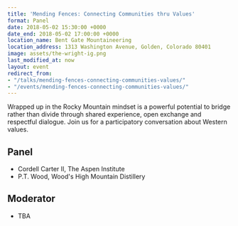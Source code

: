 ```yaml
---
title: 'Mending Fences: Connecting Communities thru Values'
format: Panel
date: 2018-05-02 15:30:00 +0000
date_end: 2018-05-02 17:00:00 +0000
location_name: Bent Gate Mountaineering
location_address: 1313 Washington Avenue, Golden, Colorado 80401
image: assets/the-wright-ig.png
last_modified_at: now
layout: event
redirect_from:
- "/talks/mending-fences-connecting-communities-values/"
- "/events/mending-fences-connecting-communities-values/"
---
```

Wrapped up in the Rocky Mountain mindset is a powerful potential to bridge rather than divide through shared experience, open exchange and respectful dialogue. Join us for a participatory conversation about Western values.

## Panel

* Cordell Carter II, The Aspen Institute
* P.T. Wood, Wood's High Mountain Distillery

## Moderator

* TBA
